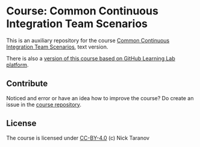 # Course: Common Continuous Integration Team Scenarios
This is an auxiliary repository for the course [Common Continuous Integration Team Scenarios](https://devops.redpill.solutions/articles/common-continuous-integration-team-scenarios-course), text version.  
  
There is also a [version of this course based on GitHub Learning Lab platform](https://lab.github.com/ntaranov/common-continuous-integration-team-scenarios).  

## Contribute
Noticed and error or have an idea how to improve the course? Do create an issue in the [course repository](https://github.com/ntaranov/continuous-integration-team-scenarios-students).  
## License
The course is licensed under [CC-BY-4.0](https://github.com/ntaranov/continuous-integration-team-scenarios-text/blob/master/LICENSE) (c) Nick Taranov  
